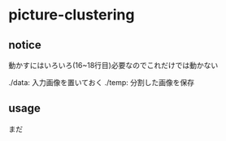 # picture-clustering
## notice
動かすにはいろいろ(16~18行目)必要なのでこれだけでは動かない  


./data: 入力画像を置いておく
./temp: 分割した画像を保存

## usage

まだ
